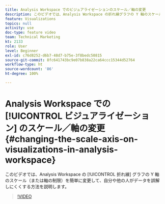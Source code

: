 ```yaml
---
title: Analysis Workspace でのビジュアライゼーションのスケール／軸の変更
description: このビデオでは、Analysis Workspace の折れ線グラフの Y 軸のスケール（または軸の制限）を簡単に変更して、自分や他の人がデータを誤解しにくくする方法を説明します。
feature: Visualizations
topics: null
activity: use
doc-type: feature video
team: Technical Marketing
kt: 2133
role: User
level: Beginner
exl-id: c76d8252-d6b7-48d7-b75e-3f8bedc50815
source-git-commit: 8fc641743bc9e07b838a22ca64ccc15344d52764
workflow-type: ht
source-wordcount: '86'
ht-degree: 100%

---
```


# Analysis Workspace での [!UICONTROL ビジュアライゼーション] のスケール／軸の変更 {#changing-the-scale-axis-on-visualizations-in-analysis-workspace}

このビデオでは、Analysis Workspace の [!UICONTROL 折れ線] グラフの Y 軸のスケール（または軸の制限）を簡単に変更して、自分や他の人がデータを誤解しにくくする方法を説明します。

>[!VIDEO](https://video.tv.adobe.com/v/24708/?quality=12&learn=on)
